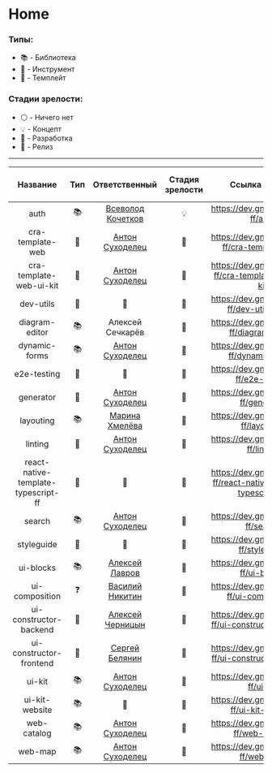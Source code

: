 # Home

### Типы:
- :books: - Библиотека
- :wrench: - Инструмент
- :triangular_ruler: - Темплейт

### Стадии зрелости:
- :white_circle: - Ничего нет
- :bulb: - Концепт
- :construction_worker: - Разработка
- :tada: - Релиз 
---

| Название | Тип | Ответственный | Стадия зрелости | Ссылка на репо | Автосборка | Автотесты | Автотесты | Число реальных использований |
:---: | :---: | :---: | :---: | :---: | :---: | :---: | :---: | :---: |
|auth | :books: | [Всеволод Кочетков](https://dev.gnivc.ru/vsevolod_kochetov) | :bulb: | https://dev.gnivc.ru/gnivc-ff/auth | :x: | :x: | :x: | 0 |
| cra-template-web | :triangular_ruler: | [Антон Суходелец](https://dev.gnivc.ru/anton_sukhodolets) | :tada: | https://dev.gnivc.ru/gnivc-ff/cra-template-web | :x: | :x: | :x: | :question: |
| cra-template-web-ui-kit | :triangular_ruler: | [Антон Суходелец](https://dev.gnivc.ru/anton_sukhodolets) | :tada: | https://dev.gnivc.ru/gnivc-ff/cra-template-web-ui-kit | :x: | :x: | :x: | :question: |
dev-utils | :wrench: | :bust_in_silhouette: | :construction_worker: | https://dev.gnivc.ru/gnivc-ff/dev-utils/issues | :x: | :x: | :x: | :question: |
diagram-editor | :books: | Алексей Сечкарёв | :construction_worker: | https://dev.gnivc.ru/gnivc-ff/diagram-editor | :white_check_mark: | :white_check_mark: | :question: | :question: |
dynamic-forms | :books: | [Антон Суходелец](https://dev.gnivc.ru/anton_sukhodolets) |  :tada: | https://dev.gnivc.ru/gnivc-ff/dynamic-forms | :white_check_mark: | :white_check_mark: | :white_check_mark: | :question: |
| e2e-testing | :wrench: | :bust_in_silhouette: | :construction_worker: | https://dev.gnivc.ru/gnivc-ff/e2e-testing | :x: | :x: | :x: | :question: |
| generator | :wrench: | [Антон Суходелец](https://dev.gnivc.ru/anton_sukhodolets) | :tada: | https://dev.gnivc.ru/gnivc-ff/generator | :white_check_mark: | :white_check_mark: | :x: |  :question: |
| layouting | :books: | [Марина Хмелёва](https://dev.gnivc.ru/marina_khmeleva) | :construction_worker: | https://dev.gnivc.ru/gnivc-ff/layouting | :white_check_mark: | :white_check_mark: | :white_check_mark: | :question: |
| linting | :wrench: | [Антон Суходелец](https://dev.gnivc.ru/anton_sukhodolets) | :tada: | https://dev.gnivc.ru/gnivc-ff/linting | :white_check_mark: | :white_check_mark: | :x: | :question: |
| react-native-template-typescript-ff | :triangular_ruler: | :bust_in_silhouette: | :construction_worker: | https://dev.gnivc.ru/gnivc-ff/react-native-template-typescript-ff | :white_check_mark: | :white_check_mark: | :x: | :question: |
| search | :books: | [Антон Суходелец](https://dev.gnivc.ru/anton_sukhodolets) | :tada: | https://dev.gnivc.ru/gnivc-ff/search | :white_check_mark: | :white_check_mark: | :white_check_mark: | :question: |
| styleguide | :wrench: | :bust_in_silhouette: | :construction_worker: | https://dev.gnivc.ru/gnivc-ff/styleguide | :x: | :x: | :x: | :question: | 
| ui-blocks | :books: | [Алексей Лавров](https://dev.gnivc.ru/alexey_lavrov) | :construction_worker: | https://dev.gnivc.ru/gnivc-ff/ui-blocks | :white_check_mark: | :white_check_mark: | :white_check_mark: | :question: |
| ui-composition | :question: | [Василий Никитин](https://dev.gnivc.ru/vasily_nikitin) | :construction_worker: | https://dev.gnivc.ru/gnivc-ff/ui-compositions |:x: | :x: | :x: | :question: |
| ui-constructor-backend | :wrench: | [Алексей Черницын](https://dev.gnivc.ru/alexey_chernitsyn) | :construction_worker: | https://dev.gnivc.ru/gnivc-ff/ui-constructor-backend | :x: | :x: | :x: | :question: |
| ui-constructor-frontend | :wrench: | [Сергей Белянин](https://dev.gnivc.ru/sergey_belyanin) | :construction_worker: | https://dev.gnivc.ru/gnivc-ff/ui-constructor-frontend | :white_check_mark: | :white_check_mark: | :white_check_mark: | :question: |
| ui-kit | :books: |  [Антон Суходелец](https://dev.gnivc.ru/anton_sukhodolets) | :tada: | https://dev.gnivc.ru/gnivc-ff/ui-kit | :white_check_mark: | :white_check_mark: | :white_check_mark: | :question: |
| ui-kit-website| :books: | :bust_in_silhouette: | :construction_worker: | https://dev.gnivc.ru/gnivc-ff/ui-kit-website | :white_check_mark: | :white_check_mark: | :x: | :question: |
| web-catalog | :books: | [Антон Суходелец](https://dev.gnivc.ru/anton_sukhodolets) | :tada: | https://dev.gnivc.ru/gnivc-ff/web-catalog | :white_check_mark: | :white_check_mark: | :white_check_mark: | :question: |
| web-map | :books: | [Антон Суходелец](https://dev.gnivc.ru/anton_sukhodolets) | :tada: | https://dev.gnivc.ru/gnivc-ff/web-map | :white_check_mark: | :white_check_mark: | :white_check_mark: | :question: |
